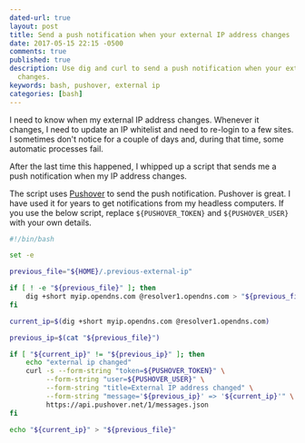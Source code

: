 ```yaml
---
dated-url: true
layout: post
title: Send a push notification when your external IP address changes
date: 2017-05-15 22:15 -0500
comments: true
published: true
description: Use dig and curl to send a push notification when your external IP address
  changes.
keywords: bash, pushover, external ip
categories: [bash]
---
```


I need to know when my external IP address changes. Whenever it changes, I need to update an IP whitelist and need to re-login to a few sites. I sometimes don't notice for a couple of days and, during that time, some automatic processes fail.

After the last time this happened, I whipped up a script that sends me a push notification when my IP address changes.

The script uses [Pushover](https://pushover.net/) to send the push notification. Pushover is great. I have used it for years to get notifications from my headless computers. If you use the below script, replace `${PUSHOVER_TOKEN}` and `${PUSHOVER_USER}` with your own details.

```bash
#!/bin/bash

set -e

previous_file="${HOME}/.previous-external-ip"

if [ ! -e "${previous_file}" ]; then
    dig +short myip.opendns.com @resolver1.opendns.com > "${previous_file}"
fi

current_ip=$(dig +short myip.opendns.com @resolver1.opendns.com)

previous_ip=$(cat "${previous_file}")

if [ "${current_ip}" != "${previous_ip}" ]; then
    echo "external ip changed"
    curl -s --form-string "token=${PUSHOVER_TOKEN}" \
         --form-string "user=${PUSHOVER_USER}" \
         --form-string "title=External IP address changed" \
         --form-string "message='${previous_ip}' => '${current_ip}'" \
         https://api.pushover.net/1/messages.json
fi

echo "${current_ip}" > "${previous_file}"
```